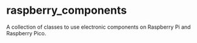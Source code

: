 # raspberry_components
A collection of classes to use electronic components on Raspberry Pi and Raspberry Pico.
